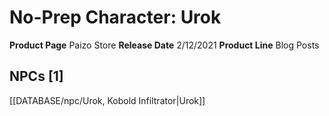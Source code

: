 ﻿---
id: '73'
name: No-Prep Character. Urok
rarity: Common
rus_type_level: null
source: null
trait: null
type: Source

---
# No-Prep Character: Urok

**Product Page** Paizo Store
**Release Date** 2/12/2021
**Product Line** Blog Posts

## NPCs [1]

[[DATABASE/npc/Urok, Kobold Infiltrator|Urok]]